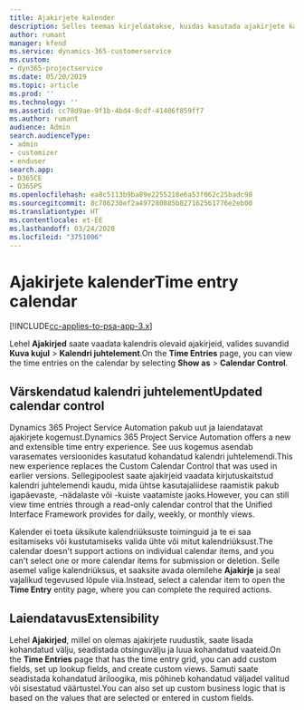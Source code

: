 ```yaml
---
title: Ajakirjete kalender
description: Selles teemas kirjeldatakse, kuidas kasutada ajakirjete kalendrit.
author: rumant
manager: kfend
ms.service: dynamics-365-customerservice
ms.custom:
- dyn365-projectservice
ms.date: 05/20/2019
ms.topic: article
ms.prod: ''
ms.technology: ''
ms.assetid: cc78d9ae-9f1b-4bd4-8cdf-41406f859ff7
ms.author: rumant
audience: Admin
search.audienceType:
- admin
- customizer
- enduser
search.app:
- D365CE
- D365PS
ms.openlocfilehash: ea8c5113b9ba89e2255218e6a53f062c25badc98
ms.sourcegitcommit: 8c786230ef2a497280885b827162561776e2eb00
ms.translationtype: HT
ms.contentlocale: et-EE
ms.lasthandoff: 03/24/2020
ms.locfileid: "3751006"
---
```

# <a name="time-entry-calendar"></a><span data-ttu-id="a70f1-103">Ajakirjete kalender</span><span class="sxs-lookup"><span data-stu-id="a70f1-103">Time entry calendar</span></span>

[!INCLUDE[cc-applies-to-psa-app-3.x](../includes/cc-applies-to-psa-app-3x.md)]

<span data-ttu-id="a70f1-104">Lehel **Ajakirjed** saate vaadata kalendris olevaid ajakirjeid, valides suvandid **Kuva kujul** \> **Kalendri juhtelement**.</span><span class="sxs-lookup"><span data-stu-id="a70f1-104">On the **Time Entries** page, you can view the time entries on the calendar by selecting **Show as** \> **Calendar Control**.</span></span>

## <a name="updated-calendar-control"></a><span data-ttu-id="a70f1-105">Värskendatud kalendri juhtelement</span><span class="sxs-lookup"><span data-stu-id="a70f1-105">Updated calendar control</span></span>

<span data-ttu-id="a70f1-106">Dynamics 365 Project Service Automation pakub uut ja laiendatavat ajakirjete kogemust.</span><span class="sxs-lookup"><span data-stu-id="a70f1-106">Dynamics 365 Project Service Automation offers a new and extensible time entry experience.</span></span> <span data-ttu-id="a70f1-107">See uus kogemus asendab varasemates versioonides kasutatud kohandatud kalendri juhtelemendi.</span><span class="sxs-lookup"><span data-stu-id="a70f1-107">This new experience replaces the Custom Calendar Control that was used in earlier versions.</span></span> <span data-ttu-id="a70f1-108">Sellegipoolest saate ajakirjeid vaadata kirjutuskaitstud kalendri juhtelemendi kaudu, mida ühtse kasutajaliidese raamistik pakub igapäevaste, -nädalaste või -kuiste vaatamiste jaoks.</span><span class="sxs-lookup"><span data-stu-id="a70f1-108">However, you can still view time entries through a read-only calendar control that the Unified Interface Framework provides for daily, weekly, or monthly views.</span></span>

<span data-ttu-id="a70f1-109">Kalender ei toeta üksikute kalendriüksuste toiminguid ja te ei saa esitamiseks või kustutamiseks valida ühte või mitut kalendriüksust.</span><span class="sxs-lookup"><span data-stu-id="a70f1-109">The calendar doesn't support actions on individual calendar items, and you can't select one or more calendar items for submission or deletion.</span></span> <span data-ttu-id="a70f1-110">Selle asemel valige kalendriüksus, et saaksite avada olemilehe **Ajakirje** ja seal vajalikud tegevused lõpule viia.</span><span class="sxs-lookup"><span data-stu-id="a70f1-110">Instead, select a calendar item to open the **Time Entry** entity page, where you can complete the required actions.</span></span>

## <a name="extensibility"></a><span data-ttu-id="a70f1-111">Laiendatavus</span><span class="sxs-lookup"><span data-stu-id="a70f1-111">Extensibility</span></span>

<span data-ttu-id="a70f1-112">Lehel **Ajakirjed**, millel on olemas ajakirjete ruudustik, saate lisada kohandatud välju, seadistada otsinguvälju ja luua kohandatud vaateid.</span><span class="sxs-lookup"><span data-stu-id="a70f1-112">On the **Time Entries** page that has the time entry grid, you can add custom fields, set up lookup fields, and create custom views.</span></span> <span data-ttu-id="a70f1-113">Samuti saate seadistada kohandatud äriloogika, mis põhineb kohandatud väljadel valitud või sisestatud väärtustel.</span><span class="sxs-lookup"><span data-stu-id="a70f1-113">You can also set up custom business logic that is based on the values that are selected or entered in custom fields.</span></span>
